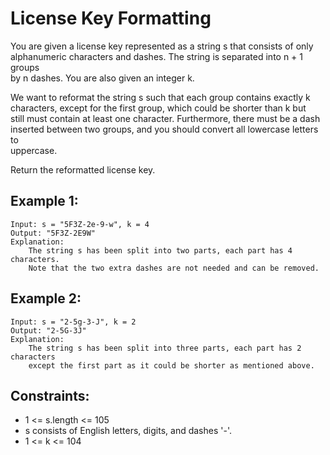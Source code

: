 # License Key Formatting

You are given a license key represented as a string s that consists of only  
alphanumeric characters and dashes. The string is separated into n + 1 groups  
by n dashes. You are also given an integer k.

We want to reformat the string s such that each group contains exactly k  
characters, except for the first group, which could be shorter than k but  
still must contain at least one character. Furthermore, there must be a dash  
inserted between two groups, and you should convert all lowercase letters to  
uppercase.

Return the reformatted license key.

 

## Example 1:

    Input: s = "5F3Z-2e-9-w", k = 4
    Output: "5F3Z-2E9W"
    Explanation: 
        The string s has been split into two parts, each part has 4 characters.
        Note that the two extra dashes are not needed and can be removed.

## Example 2:

    Input: s = "2-5g-3-J", k = 2
    Output: "2-5G-3J"
    Explanation: 
        The string s has been split into three parts, each part has 2 characters
        except the first part as it could be shorter as mentioned above.
    
 

## Constraints:

* 1 <= s.length <= 105
* s consists of English letters, digits, and dashes '-'.
* 1 <= k <= 104

